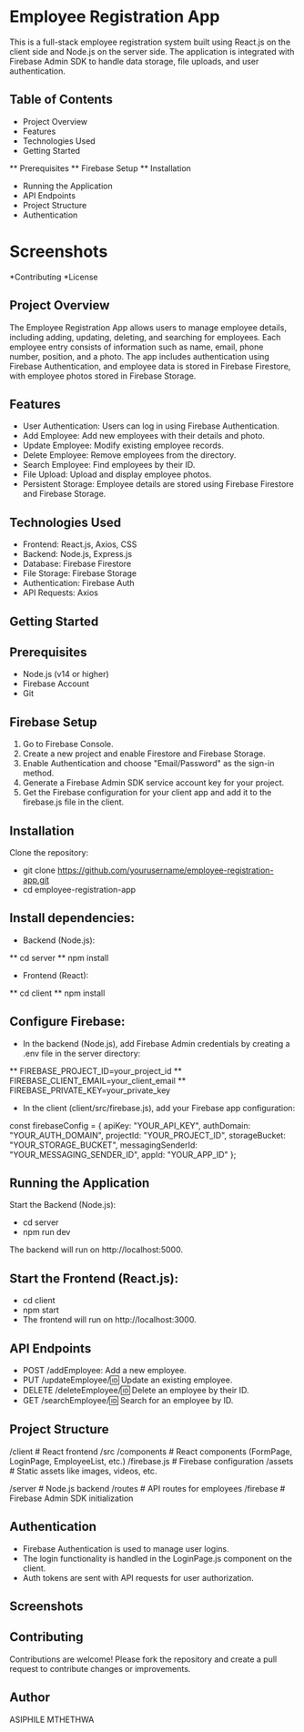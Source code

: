 # Employee Registration App

This is a full-stack employee registration system built using React.js on the client side and Node.js on the server side. The application is integrated with Firebase Admin SDK to handle data storage, file uploads, and user authentication.

## Table of Contents

* Project Overview
* Features
* Technologies Used
* Getting Started

** Prerequisites
** Firebase Setup
** Installation

* Running the Application
* API Endpoints
* Project Structure
* Authentication

# Screenshots


*Contributing
*License

## Project Overview

The Employee Registration App allows users to manage employee details, including adding, updating, deleting, and searching for employees. Each employee entry consists of information such as name, email, phone number, position, and a photo. The app includes authentication using Firebase Authentication, and employee data is stored in Firebase Firestore, with employee photos stored in Firebase Storage.

## Features

* User Authentication: Users can log in using Firebase Authentication.
* Add Employee: Add new employees with their details and photo.
* Update Employee: Modify existing employee records.
* Delete Employee: Remove employees from the directory.
* Search Employee: Find employees by their ID.
* File Upload: Upload and display employee photos.
* Persistent Storage: Employee details are stored using Firebase Firestore and Firebase Storage.


## Technologies Used

* Frontend: React.js, Axios, CSS
* Backend: Node.js, Express.js
* Database: Firebase Firestore
* File Storage: Firebase Storage
* Authentication: Firebase Auth
* API Requests: Axios

## Getting Started
## Prerequisites

* Node.js (v14 or higher)
* Firebase Account
* Git 


## Firebase Setup

1. Go to Firebase Console.
2. Create a new project and enable Firestore and Firebase Storage.
3. Enable Authentication and choose "Email/Password" as the sign-in method.
4. Generate a Firebase Admin SDK service account key for your project.
5. Get the Firebase configuration for your client app and add it to the firebase.js file in the client.

## Installation
Clone the repository:

* git clone https://github.com/yourusername/employee-registration-app.git
* cd employee-registration-app

## Install dependencies:
* Backend (Node.js):

** cd server
** npm install

* Frontend (React):

** cd client
** npm install

## Configure Firebase:
* In the backend (Node.js), add Firebase Admin credentials by creating a .env file in the server directory:

** FIREBASE_PROJECT_ID=your_project_id
** FIREBASE_CLIENT_EMAIL=your_client_email
** FIREBASE_PRIVATE_KEY=your_private_key

* In the client (client/src/firebase.js), add your Firebase app configuration:

const firebaseConfig = {
  apiKey: "YOUR_API_KEY",
  authDomain: "YOUR_AUTH_DOMAIN",
  projectId: "YOUR_PROJECT_ID",
  storageBucket: "YOUR_STORAGE_BUCKET",
  messagingSenderId: "YOUR_MESSAGING_SENDER_ID",
  appId: "YOUR_APP_ID"
};


## Running the Application

Start the Backend (Node.js):

* cd server
* npm run dev


The backend will run on http://localhost:5000.

## Start the Frontend (React.js):

* cd client
* npm start
* The frontend will run on http://localhost:3000.

## API Endpoints

* POST /addEmployee: Add a new employee.
* PUT /updateEmployee/:id: Update an existing employee.
* DELETE /deleteEmployee/:id: Delete an employee by their ID.
* GET /searchEmployee/:id: Search for an employee by ID.

## Project Structure

/client              # React frontend
  /src
    /components      # React components (FormPage, LoginPage, EmployeeList, etc.)
    /firebase.js     # Firebase configuration
    /assets          # Static assets like images, videos, etc.

/server              # Node.js backend
  /routes            # API routes for employees
  /firebase          # Firebase Admin SDK initialization

## Authentication

* Firebase Authentication is used to manage user logins.
* The login functionality is handled in the LoginPage.js component on the client.
* Auth tokens are sent with API requests for user authorization.
## Screenshots



## Contributing

Contributions are welcome! Please fork the repository and create a pull request to contribute changes or improvements.


## Author 
ASIPHILE MTHETHWA
